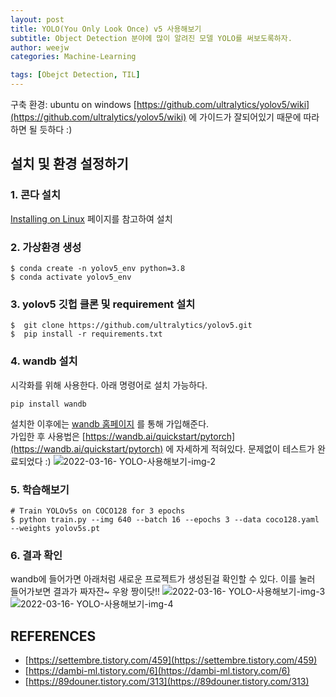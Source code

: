 ```yaml
---
layout: post
title: YOLO(You Only Look Once) v5 사용해보기
subtitle: Object Detection 분야에 많이 알려진 모델 YOLO를 써보도록하자. 
author: weejw
categories: Machine-Learning

tags: [Obejct Detection, TIL]
---
```


구축 환경: ubuntu on windows
[https://github.com/ultralytics/yolov5/wiki](https://github.com/ultralytics/yolov5/wiki) 에 가이드가 잘되어있기 때문에 따라하면 될 듯하다 :)

## 설치 및 환경 설정하기
### 1. 콘다 설치
  [Installing on Linux](https://docs.anaconda.com/anaconda/install/linux/) 페이지를 참고하여 설치

### 2. 가상환경 생성
```shell
$ conda create -n yolov5_env python=3.8
$ conda activate yolov5_env
```

### 3. yolov5 깃헙 클론 및 requirement 설치
```shell
$  git clone https://github.com/ultralytics/yolov5.git
$  pip install -r requirements.txt
```

### 4. wandb 설치
시각화를 위해 사용한다. 아래 명령어로 설치 가능하다. 
```shell
pip install wandb
```

설치한 이후에는 [wandb 홈페이지](https://wandb.ai/site?utm_campaign=repo_yolo_traintutorial) 를 통해 가입해준다.<br>
가입한 후 사용법은 [https://wandb.ai/quickstart/pytorch](https://wandb.ai/quickstart/pytorch) 에 자세하게 적혀있다.
문제없이 테스트가 완료되었다 :)
![2022-03-16- YOLO-사용해보기-img-2](https://user-images.githubusercontent.com/33684393/158531036-bab1df59-1a8f-4c49-9bce-2cb25a84492d.PNG)

### 5. 학습해보기
```shell
# Train YOLOv5s on COCO128 for 3 epochs
$ python train.py --img 640 --batch 16 --epochs 3 --data coco128.yaml --weights yolov5s.pt
```

### 6. 결과 확인

wandb에 들어가면 아래처럼 새로운 프로젝트가 생성된걸 확인할 수 있다. 이를 눌러 들어가보면 결과가 짜자잔~ 우왕 짱이닷!!
![2022-03-16- YOLO-사용해보기-img-3](https://user-images.githubusercontent.com/33684393/158533188-cf83baf2-2e44-4825-8791-583b2d5cb7e5.PNG)
![2022-03-16- YOLO-사용해보기-img-4](https://user-images.githubusercontent.com/33684393/158533367-a0ed4060-9732-49ba-8f9f-1d489f8bda07.PNG)


## REFERENCES
- [https://settembre.tistory.com/459](https://settembre.tistory.com/459)
- [https://dambi-ml.tistory.com/6](https://dambi-ml.tistory.com/6)
- [https://89douner.tistory.com/313](https://89douner.tistory.com/313)
